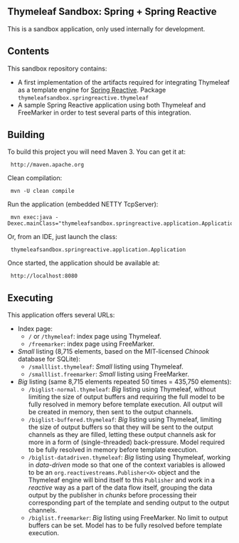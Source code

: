 
 Thymeleaf Sandbox: Spring + Spring Reactive
--------------------------------------------
 
 This is a sandbox application, only used internally for development.

     
## Contents

 This sandbox repository contains:
 
   * A first implementation of the artifacts required for integrating Thymeleaf as a template engine for 
     [Spring Reactive](https://github.com/spring-projects/spring-reactive). Package
     `thymeleafsandbox.springreactive.thymeleaf`
   * A sample Spring Reactive application using both Thymeleaf and FreeMarker in order to test several parts
     of this integration.


## Building

 To build this project you will need Maven 3. You can get it at:
 
     http://maven.apache.org

 Clean compilation:
 
     mvn -U clean compile
     
 Run the application (embedded NETTY TcpServer):
 
     mvn exec:java -Dexec.mainClass="thymeleafsandbox.springreactive.application.Application"

 Or, from an IDE, just launch the class:

     thymeleafsandbox.springreactive.application.Application

 Once started, the application should be available at:
 
     http://localhost:8080
     
## Executing

 This application offers several URLs:
 
   * Index page:
     * `/` or `/thymeleaf`: index page using Thymeleaf.
     * `/freemarker`: index page using FreeMarker.
   * *Small* listing (8,715 elements, based on the MIT-licensed *Chinook* database for SQLite):
     * `/smalllist.thymeleaf`: *Small* listing using Thymeleaf.
     * `/smalllist.freemarker`: *Small* listing using FreeMarker.
   * *Big* listing (same 8,715 elements repeated 50 times = 435,750 elements):
     * `/biglist-normal.thymeleaf`: *Big* listing using Thymeleaf, without limiting the size of output buffers and
       requiring the full model to be fully resolved in memory before template execution. All output will be created
       in memory, then sent to the output channels.
     * `/biglist-buffered.thymeleaf`: *Big* listing using Thymeleaf, limiting the size of output buffers so that
       they will be sent to the output channels as they are filled, letting these output channels ask for more
       in a form of (single-threaded) back-pressure. Model required to be fully resolved in memory
       before template execution.
     * `/biglist-datadriven.thymeleaf`: *Big* listing using Thymeleaf, working in *data-driven* mode so that one
       of the context variables is allowed to be an `org.reactivestreams.Publisher<X>` object and the Thymeleaf engine will
       bind itself to this `Publisher` and work in a *reactive* way as a part of the data flow itself, grouping the
       data output by the publisher in *chunks* before processing their corresponding part of the template and sending
       output to the output channels.
     * `/biglist.freemarker`: *Big* listing using FreeMarker. No limit to output buffers can be set. Model has to
       be fully resolved before template execution.

 
 
 